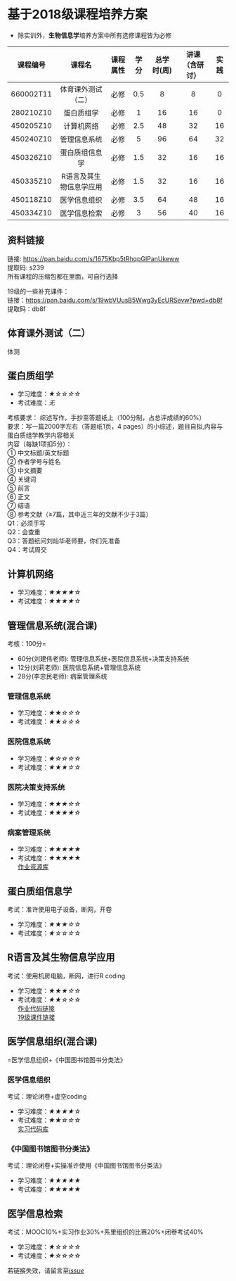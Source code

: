 # 基于2018级课程培养方案

* 除实训外，**生物信息学**培养方案中所有选修课程皆为必修  

|课程编号|课程名|课程属性|学分|总学时(周)|讲课（含研讨）|实践|
| :----: |:----: |:----: |:----: |:----: |:----: |:----: |
|660002T11 	|体育课外测试（二）| 	必修 |	0.5| 	8 |	8 	|0| 	 
|280210Z10| 	蛋白质组学 |	必修 	|1 	|16 |	16 |	0 	| 
|450205Z10 	|计算机网络 |	必修 |	2.5 |	48 |	32 	|16 	| 
|450240Z10| 	管理信息系统| 	必修 	|5 |	96| 	64 	|32 |	 
|450326Z10 |	蛋白质组信息学 |	必修 |	1.5 |	32| 	16 |	16 |	 
|450335Z10 	|R语言及其生物信息学应用 |	必修| 	1.5 |	32 |	16| 	16| 	 
|450118Z10 	|医学信息组织 	|必修 |	3.5| 	64 	|48 |	16 	| 
|450334Z10 |	医学信息检索 	|必修| 	3 	|56 	|40| 	16 	 |

## 资料链接
链接: https://pan.baidu.com/s/1675Kbp5tRhqpGIPanUkeww   
提取码: s239   
所有课程的压缩包都在里面，可自行选择  

19级的一些补充课件：  
链接：https://pan.baidu.com/s/19wbVUusB5Wwg3yEcURSevw?pwd=db8f   
提取码：db8f  


## 体育课外测试（二）
体测

## 蛋白质组学
* 学习难度：*★☆☆☆☆*
* 考试难度：*无*  

考核要求：
综述写作，手抄至答题纸上（100分制，占总评成绩的60%）  
要求：写一篇2000字左右（答题纸1页，4 pages）的小综述，题目自拟,内容与蛋白质组学教学内容相关  
内容（每缺1项扣5分）：  
① 中文标题/英文标题  
② 作者学号与姓名  
③ 中文摘要  
④ 关键词  
⑤ 前言  
⑥ 正文  
⑦ 结语  
⑧ 参考文献（≥7篇，其中近三年的文献不少于3篇）  
Q1：必须手写  
Q2：会查重  
Q3：答题纸问刘灿华老师要，你们先准备  
Q4：考试周交  


## 计算机网络

* 学习难度：*★★★★☆*
* 考试难度：*★★★★☆*  


## 管理信息系统(混合课)

考核：100分=  
* 60分(刘建伟老师): 管理信息系统+医院信息系统+决策支持系统
* 12分(刘莉老师): 医院信息系统+管理信息系统
* 28分(李忠民老师): 病案管理系统

### 管理信息系统
* 学习难度：*★★☆☆☆*
* 考试难度：*★★☆☆☆*  

### 医院信息系统
* 学习难度：*★☆☆☆☆*
* 考试难度：*★★★☆☆*  

### 医院决策支持系统
* 学习难度：*★★★☆☆*
* 考试难度：*★★★★☆*  

### 病案管理系统
* 学习难度：*★★★★★*
* 考试难度：*★★★★★*  
[作业资源库](https://github.com/CSUBioinformatics1801/Medical_Record_Management_ZYZ)

## 蛋白质组信息学
考试：准许使用电子设备，断网，开卷
* 学习难度：*★★★☆☆*
* 考试难度：*★☆☆☆☆*  


## R语言及其生物信息学应用
考试：使用机房电脑，断网，进行R coding
* 学习难度：*★★★☆☆*
* 考试难度：*★★☆☆☆*  
[作业代码链接](https://github.com/CSUBioinformatics1801/R_Bioinformatics_ZYZ)  
[19级课件链接](https://gitee.com/liukf10/r_bioinfo_2022)  

## 医学信息组织(混合课)
=医学信息组织+《中国图书馆图书分类法》

### 医学信息组织
考试：理论闭卷+虚空coding
* 学习难度：*★★★★☆*
* 考试难度：*★★☆☆☆*  
[实习代码库](https://github.com/CSUBioinformatics1801/Medical_Information_Organization_ZYZ)

### 《中国图书馆图书分类法》
考试：理论闭卷+实操准许使用《中国图书馆图书分类法》
* 学习难度：*★★★★★*
* 考试难度：*★★★★★*  

## 医学信息检索
考试：MOOC10%+实习作业30%+系里组织的比赛20%+闭卷考试40%
* 学习难度：*★☆☆☆☆*
* 考试难度：*★☆☆☆☆*  

若链接失效，请留言至[*issue*](https://github.com/CSUBioinformatics1801/tips-for-courses/issues)
